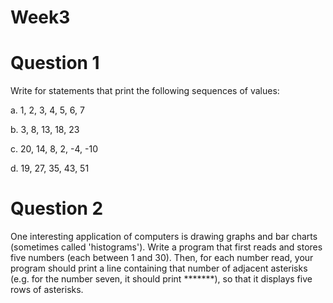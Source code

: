 # Week3
# Question 1
Write for statements that print the following sequences of values:

a. 1, 2, 3, 4, 5, 6, 7

b. 3, 8, 13, 18, 23

c. 20, 14, 8, 2, -4, -10

d. 19, 27, 35, 43, 51

# Question 2
One interesting application of computers is drawing graphs and bar charts (sometimes called 'histograms'). Write a program that first reads and stores five numbers (each between 1 and 30). Then, for each number read, your program should print a line containing that number of adjacent asterisks (e.g. for the number seven, it should print *******), so that it displays five rows of asterisks.
